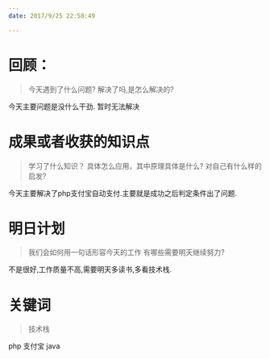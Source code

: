 ```yaml
---
date: 2017/9/25 22:58:49

---
```


# 回顾：
> 今天遇到了什么问题?
> 解决了吗,是怎么解决的?

今天主要问题是没什么干劲.
暂时无法解决


# 成果或者收获的知识点
> 学习了什么知识？
> 具体怎么应用，其中原理具体是什么?
> 对自己有什么样的启发?

今天主要解决了php支付宝自动支付.主要就是成功之后判定条件出了问题.


# 明日计划
> 我们会如何用一句话形容今天的工作
> 有哪些需要明天继续努力?

不是很好,工作质量不高,需要明天多读书,多看技术栈.

# 关键词
> 技术栈

php 支付宝 java
